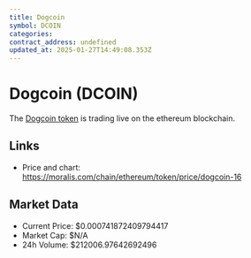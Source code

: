 ```yaml
---
title: Dogcoin
symbol: DCOIN
categories: 
contract_address: undefined
updated_at: 2025-01-27T14:49:08.353Z
---
```


# Dogcoin (DCOIN)
The [Dogcoin token](https://moralis.com/chain/ethereum/token/price/dogcoin-16) is trading live on the ethereum blockchain.

## Links
- Price and chart: https://moralis.com/chain/ethereum/token/price/dogcoin-16

## Market Data
- Current Price: $0.000741872409794417
- Market Cap: $N/A
- 24h Volume: $212006.97642692496
